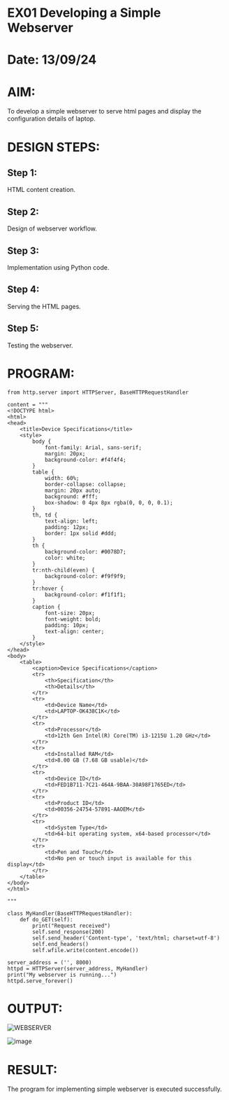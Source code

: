 # EX01 Developing a Simple Webserver

# Date: 13/09/24


# AIM:
To develop a simple webserver to serve html pages and display the configuration details of laptop.

# DESIGN STEPS:
## Step 1:
HTML content creation.

## Step 2:
Design of webserver workflow.

## Step 3:
Implementation using Python code.

## Step 4:
Serving the HTML pages.

## Step 5:
Testing the webserver.

# PROGRAM:

    from http.server import HTTPServer, BaseHTTPRequestHandler
    
    content = """
    <!DOCTYPE html>
    <html>
    <head>
        <title>Device Specifications</title>
        <style>
            body {
                font-family: Arial, sans-serif;
                margin: 20px;
                background-color: #f4f4f4;
            }
            table {
                width: 60%;
                border-collapse: collapse;
                margin: 20px auto;
                background: #fff;
                box-shadow: 0 4px 8px rgba(0, 0, 0, 0.1);
            }
            th, td {
                text-align: left;
                padding: 12px;
                border: 1px solid #ddd;
            }
            th {
                background-color: #0078D7;
                color: white;
            }
            tr:nth-child(even) {
                background-color: #f9f9f9;
            }
            tr:hover {
                background-color: #f1f1f1;
            }
            caption {
                font-size: 20px;
                font-weight: bold;
                padding: 10px;
                text-align: center;
            }
        </style>
    </head>
    <body>
        <table>
            <caption>Device Specifications</caption>
            <tr>
                <th>Specification</th>
                <th>Details</th>
            </tr>
            <tr>
                <td>Device Name</td>
                <td>LAPTOP-OK438C1K</td>
            </tr>
            <tr>
                <td>Processor</td>
                <td>12th Gen Intel(R) Core(TM) i3-1215U 1.20 GHz</td>
            </tr>
            <tr>
                <td>Installed RAM</td>
                <td>8.00 GB (7.68 GB usable)</td>
            </tr>
            <tr>
                <td>Device ID</td>
                <td>FED1B711-7C21-464A-9BAA-30A98F1765ED</td>
            </tr>
            <tr>
                <td>Product ID</td>
                <td>00356-24754-57891-AAOEM</td>
            </tr>
            <tr>
                <td>System Type</td>
                <td>64-bit operating system, x64-based processor</td>
            </tr>
            <tr>
                <td>Pen and Touch</td>
                <td>No pen or touch input is available for this display</td>
            </tr>
        </table>
    </body>
    </html>
    
    """
    
    class MyHandler(BaseHTTPRequestHandler):
        def do_GET(self):
            print("Request received")
            self.send_response(200)
            self.send_header('Content-type', 'text/html; charset=utf-8')
            self.end_headers()
            self.wfile.write(content.encode())
    
    server_address = ('', 8000)
    httpd = HTTPServer(server_address, MyHandler)
    print("My webserver is running...")
    httpd.serve_forever()



# OUTPUT:

![WEBSERVER](https://github.com/user-attachments/assets/c1a0af74-abf7-412b-bd0e-7b3e74665ca2)

![image](https://github.com/user-attachments/assets/2c261644-acca-4aef-be7b-3f2cb799e829)




# RESULT:
The program for implementing simple webserver is executed successfully.


